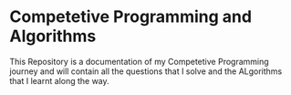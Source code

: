 # Competetive Programming and Algorithms

This Repository is a documentation of my Competetive Programming journey and will contain all the questions that I solve and the ALgorithms
that I learnt along the way. 
